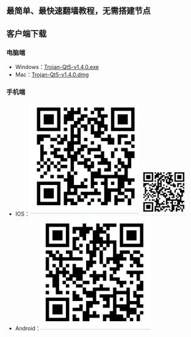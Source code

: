 ## 最简单、最快速翻墙教程，无需搭建节点

## 客户端下载
### 电脑端
- Windows：[Trojan-Qt5-v1.4.0.exe](packages/Windows/Trojan-Qt5-v1.4.0.exe?raw=true)
- Mac：[Trojan-Qt5-v1.4.0.dmg](packages/MacOS/Trojan-Qt5-v1.4.0.dmg?raw=true)
### 手机端
- IOS：![OneClick](imgs/ios-oneclick.png)
  <img src="imgs/ios-oneclick.png" alt="OneClick" width="120" height="120">
- Android：![OneClick](imgs/android-oneclick.png)



